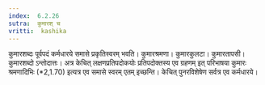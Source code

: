 ```yaml
---
index:  6.2.26
sutra:  कुमारश् च
vritti:  kashika 
---
```


कुमारशब्दः पूर्वपदं कर्मधारये समासे प्रकृतिस्वरम् भवति। कुमारश्रमणा। कुमारकुलटा। कुमारतापसी। कुमारशब्दो ऽन्तोदात्तः। अत्र केचित् लक्षणप्रतिपदोकयोः प्रतिपदोक्तस्य एव ग्रहणम् इत् परिभाषया कुमारः श्रमणादिभिः (*2,1.70) इत्यत्र एव समासे स्वरम् एतम् इच्छन्ति। केचित् पुनरविशेषेण सर्वत्र एव कर्मधारये।

